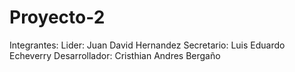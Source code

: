 ﻿# Proyecto-2
Integrantes:
  Lider: Juan David Hernandez
  Secretario: Luis Eduardo Echeverry
  Desarrollador: Cristhian Andres Bergaño
